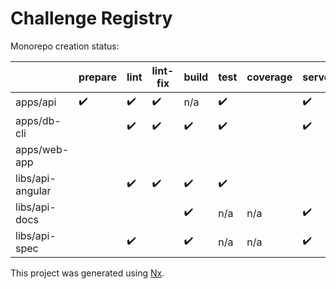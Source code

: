 

# Challenge Registry

Monorepo creation status:

|                  | prepare | lint | lint-fix | build | test | coverage | serve |
|------------------|---------|------|----------|-------|------|----------|-------|
| apps/api         | ✔️      | ✔️   | ✔️      | n/a   | ✔️  |          | ✔️   |
| apps/db-cli      |         | ✔️   | ✔️      | ✔️    | ✔️  |          | ✔️    |
| apps/web-app     |         |      |          |       |      |          |       |
| libs/api-angular |         | ✔️   | ✔️      | ✔️    | ✔️  |          |       |
| libs/api-docs    |         |      |          | ✔️    | n/a  | n/a     | ✔️    |
| libs/api-spec    |         | ✔️   |          | ✔️   | n/a  | n/a      | ✔️   |

This project was generated using [Nx](https://nx.dev).
